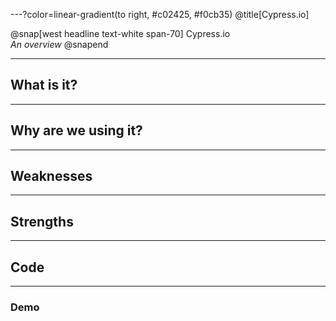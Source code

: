---?color=linear-gradient(to right, #c02425, #f0cb35)
@title[Cypress.io]

@snap[west headline text-white span-70]
Cypress.io<br>*An overview*
@snapend

---

## What is it?

---

## Why are we using it?

---

## Weaknesses

---

## Strengths

---

## Code

---

### Demo